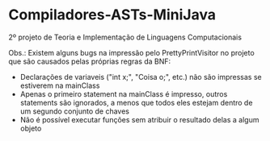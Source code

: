 # Compiladores-ASTs-MiniJava
2º projeto de Teoria e Implementação de Linguagens Computacionais

Obs.: Existem alguns bugs na impressão pelo PrettyPrintVisitor no projeto que são causados pelas próprias regras da BNF:
* Declarações de variaveis ("int x;", "Coisa o;", etc.) não são impressas se estiverem na mainClass
* Apenas o primeiro statement na mainClass é impresso, outros statements são ignorados, a menos que todos eles estejam dentro de um segundo conjunto de chaves
* Não é possível executar funções sem atribuir o resultado delas a algum objeto
